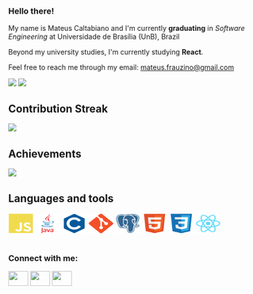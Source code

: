 <h3>Hello there!</h3>

My name is Mateus Caltabiano and I'm currently **graduating** in _Software Engineering_ at Universidade de Brasília (UnB), Brazil

Beyond my university studies, I'm currently studying **React**.

Feel free to reach me through my email: mateus.frauzino@gmail.com

<div align="left">
    <img height="180em" src="https://github-readme-stats.vercel.app/api?username=MateusCaltabiano&show_icons=true&theme=github_dark"/>
    <img height="180em" src="https://github-readme-stats.vercel.app/api/top-langs/?username=MateusCaltabiano&layout=compact&langs_count=7&theme=github_dark"/>
</div>

<div>
    <h2>Contribution Streak</h2>
    <img height="170em" src="https://github-readme-streak-stats.herokuapp.com/?user=MateusCaltabiano&theme=dark"/>
</div>

<div>
    <h2>Achievements</h2>
    <img src="https://github-profile-trophy.vercel.app/?username=MateusCaltabiano&theme=darkhub&rank=SSS,SS,S,AAA,AA,A,SECRET">
</div>

<h2>Languages and tools</h2>

<div style="display: inline_block">
     <img align="center" alt="" height="40" width="50" src="https://raw.githubusercontent.com/devicons/devicon/master/icons/javascript/javascript-plain.svg"/>
     <img align="center" alt="" height="40" width="50" src="https://raw.githubusercontent.com/devicons/devicon/master/icons/java/java-original-wordmark.svg"/>
     <img align="center" alt="" height="40" width="50" src="https://raw.githubusercontent.com/devicons/devicon/master/icons/c/c-plain.svg"/>
    <img align="center" alt="" height="40" width="50" src="https://raw.githubusercontent.com/devicons/devicon/master/icons/git/git-original.svg"/>
    <img align="center" alt="" height="40" width="50" src="https://raw.githubusercontent.com/devicons/devicon/master/icons/postgresql/postgresql-plain.svg"/>
    <img align="center" alt="" height="40" width="50" src="https://raw.githubusercontent.com/devicons/devicon/master/icons/html5/html5-original.svg"/>
    <img align="center" alt="" height="40" width="50" src="https://raw.githubusercontent.com/devicons/devicon/master/icons/css3/css3-original.svg"/>
    <img align="center" alt="" height="40" width="50" src="https://raw.githubusercontent.com/devicons/devicon/master/icons/react/react-original.svg"/>
</div>

<br>

<h3 align="left">Connect with me:</h3>

<p align="left">
<a href="https://twitter.com/MateusFrauzino" target="blank"><img align="center" src="https://raw.githubusercontent.com/rahuldkjain/github-profile-readme-generator/master/src/images/icons/Social/twitter.svg" alt="" height="30" width="40" /></a>
<a href="https://www.linkedin.com/in/mateus-frauzino-272a32225/" target="blank"><img align="center" src="https://raw.githubusercontent.com/rahuldkjain/github-profile-readme-generator/master/src/images/icons/Social/linked-in-alt.svg" alt="" height="30" width="40" /></a>
<a href="https://instagram.com/mateus_caltabiano" target="blank"><img align="center" src="https://raw.githubusercontent.com/rahuldkjain/github-profile-readme-generator/master/src/images/icons/Social/instagram.svg" alt="" height="30" width="40" /></a>
</p>

<!--
**MateusCaltabiano/MateusCaltabiano** is a ✨ _special_ ✨ repository because its `README.md` (this file) appears on your GitHub profile.

Here are some ideas to get you started:

- 🔭 I’m currently working on ...
- 🌱 I’m currently learning ...
- 👯 I’m looking to collaborate on ...
- 🤔 I’m looking for help with ...
- 💬 Ask me about ...
- 📫 How to reach me: ...
- 😄 Pronouns: ...
- ⚡ Fun fact: ...
-->
